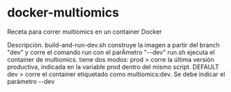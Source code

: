 # docker-multiomics
Receta para correr multiomics en un container Docker

Descripción.
build-and-run-dev.sh
	construye la imagen a partir del branch "dev" y corre el comando run con el parÃmetro "--dev"
run.sh
	ejecuta el container de multiomics. tiene dos modos:
		prod > corre la última versión productiva, indicada en la variable prod dentro del mismo script. DEFAULT
		dev  > corre el container etiquetado como multiomics:dev. Se debe indicar el parámetro --dev
